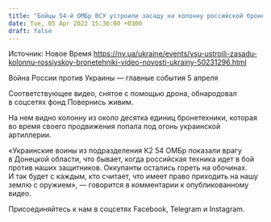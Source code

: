 ```yaml
---
title: "Бойцы 54-й ОМБр ВСУ устроили засаду на колонну российской бронетехники"
date: Tue, 05 Apr 2022 15:36:00 +0300
draft: false
---
```

Источник: Новое Время https://nv.ua/ukraine/events/vsu-ustroili-zasadu-kolonnu-rossiyskoy-bronetehniki-video-novosti-ukrainy-50231296.html


Война России против Украины — главные события 5 апреля

Соответствующее видео, снятое с помощью дрона, обнародовал в соцсетях фонд Повернись живим.

На нем видно колонну из около десятка единиц бронетехники, которая во время своего продвижения попала под огонь украинской артиллерии.

«Украинские воины из подразделения К2 54 ОМБр показали врагу в Донецкой области, что бывает, когда российская техника идет в бой против наших защитников. Оккупанты остались гореть на обочинах. И так будет с каждым, кто считает, что имеет право приходить на нашу землю с оружием», — говорится в комментарии к опубликованному видео.

Присоединяйтесь к нам в соцсетях Facebook, Telegram и Instagram.

